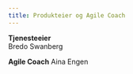```yaml
---
title: Produkteier og Agile Coach
---
```


**Tjenesteeier**  
Bredo Swanberg

**Agile Coach**
Aina Engen

